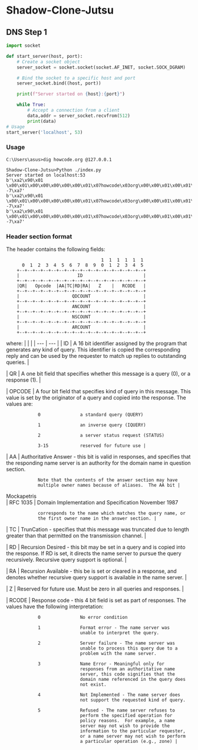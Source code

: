 # Shadow-Clone-Jutsu

## DNS Step 1
``` python
import socket

def start_server(host, port):
    # Create a socket object
    server_socket = socket.socket(socket.AF_INET, socket.SOCK_DGRAM)

    # Bind the socket to a specific host and port
    server_socket.bind((host, port))

    print(f"Server started on {host}:{port}")

    while True:
        # Accept a connection from a client
        data,addr = server_socket.recvfrom(512)
        print(data)
# Usage
start_server('localhost', 53)

```
### Usage
```
C:\Users\asus>dig howcode.org @127.0.0.1

```

```
Shadow-Clone-Jutsu>Python ./index.py
Server started on localhost:53
b'\xa2\x90\x01 \x00\x01\x00\x00\x00\x00\x00\x01\x07howcode\x03org\x00\x00\x01\x00\x01\x00\x00)\x10\x00\x00\x00\x00\x00\x00\x0c\x00\n\x00\x08\xb4!\xdb\x01 -7\xa7'
b'\xa2\x90\x01 \x00\x01\x00\x00\x00\x00\x00\x01\x07howcode\x03org\x00\x00\x01\x00\x01\x00\x00)\x10\x00\x00\x00\x00\x00\x00\x0c\x00\n\x00\x08\xb4!\xdb\x01 -7\xa7'
b'\xa2\x90\x01 \x00\x01\x00\x00\x00\x00\x00\x01\x07howcode\x03org\x00\x00\x01\x00\x01\x00\x00)\x10\x00\x00\x00\x00\x00\x00\x0c\x00\n\x00\x08\xb4!\xdb\x01 -7\xa7'
```
### Header section format

The header contains the following fields:
```
                                    1  1  1  1  1  1
      0  1  2  3  4  5  6  7  8  9  0  1  2  3  4  5
    +--+--+--+--+--+--+--+--+--+--+--+--+--+--+--+--+
    |                      ID                       |
    +--+--+--+--+--+--+--+--+--+--+--+--+--+--+--+--+
    |QR|   Opcode  |AA|TC|RD|RA|   Z    |   RCODE   |
    +--+--+--+--+--+--+--+--+--+--+--+--+--+--+--+--+
    |                    QDCOUNT                    |
    +--+--+--+--+--+--+--+--+--+--+--+--+--+--+--+--+
    |                    ANCOUNT                    |
    +--+--+--+--+--+--+--+--+--+--+--+--+--+--+--+--+
    |                    NSCOUNT                    |
    +--+--+--+--+--+--+--+--+--+--+--+--+--+--+--+--+
    |                    ARCOUNT                    |
    +--+--+--+--+--+--+--+--+--+--+--+--+--+--+--+--+
```
where:
|               |                                                            |
|  ---          | ---                                                        |
| ID            | A 16 bit identifier assigned by the program that generates any kind of query.  This identifier is copied the corresponding reply and can be used by the requester to match up replies to outstanding queries. |

| QR             | A one bit field that specifies whether this message is a
                query (0), or a response (1). |

| OPCODE          | A four bit field that specifies kind of query in this
                message.  This value is set by the originator of a query
                and copied into the response.  The values are:

                0               a standard query (QUERY)

                1               an inverse query (IQUERY)

                2               a server status request (STATUS)

                3-15            reserved for future use |

| AA              | Authoritative Answer - this bit is valid in responses,
                and specifies that the responding name server is an
                authority for the domain name in question section.

                Note that the contents of the answer section may have
                multiple owner names because of aliases.  The AA bit |



Mockapetris                                                  
| RFC 1035        | Domain Implementation and Specification    November 1987


                corresponds to the name which matches the query name, or
                the first owner name in the answer section. |

| TC              | TrunCation - specifies that this message was truncated
                due to length greater than that permitted on the
                transmission channel. |

| RD              | Recursion Desired - this bit may be set in a query and
                is copied into the response.  If RD is set, it directs
                the name server to pursue the query recursively.
                Recursive query support is optional. |

| RA             | Recursion Available - this be is set or cleared in a
                response, and denotes whether recursive query support is
                available in the name server. |

 | Z              | Reserved for future use.  Must be zero in all queries
                and responses. |

| RCODE          | Response code - this 4 bit field is set as part of
                responses.  The values have the following
                interpretation: 

                0               No error condition

                1               Format error - The name server was
                                unable to interpret the query.

                2               Server failure - The name server was
                                unable to process this query due to a
                                problem with the name server.

                3               Name Error - Meaningful only for
                                responses from an authoritative name
                                server, this code signifies that the
                                domain name referenced in the query does
                                not exist.

                4               Not Implemented - The name server does
                                not support the requested kind of query.

                5               Refused - The name server refuses to
                                perform the specified operation for
                                policy reasons.  For example, a name
                                server may not wish to provide the
                                information to the particular requester,
                                or a name server may not wish to perform
                                a particular operation (e.g., zone) |
